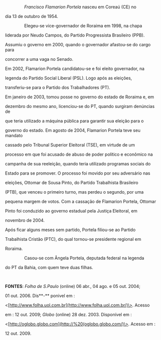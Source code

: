 

 



 



                *Francisco Flamarion Portela* nasceu em Coreaú (CE) no

dia 13 de outubro de 1954.



                Elegeu-se vice-governador de Roraima em 1998, na chapa

liderada por Neudo Campos, do Partido Progressista Brasileiro (PPB).

Assumiu o governo em 2000, quando o governador afastou-se do cargo para

concorrer a uma vaga no Senado.



Em 2002, Flamarion Portela candidatou-se e foi eleito governador, na

legenda do Partido Social Liberal (PSL). Logo após as eleições,

transferiu-se para o Partido dos Trabalhadores (PT).



Em janeiro de 2003, tomou posse no governo do estado de Roraima e, em

dezembro do mesmo ano, licenciou-se do PT, quando surgiram denúncias de

que teria utilizado a máquina pública para garantir sua eleição para o

governo do estado. Em agosto de 2004, Flamarion Portela teve seu mandato

cassado pelo Tribunal Superior Eleitoral (TSE), em virtude de um

processo em que foi acusado de abuso de poder político e econômico na

campanha de sua reeleição, quando teria utilizado programas sociais do

Estado para se promover. O processo foi movido por seu adversário nas

eleições, Ottomar de Sousa Pinto, do Partido Trabalhista Brasileiro

(PTB), que venceu o primeiro turno, mas perdeu o segundo, por uma

pequena margem de votos. Com a cassação de Flamarion Portela, Ottomar

Pinto foi conduzido ao governo estadual pela Justiça Eleitoral, em

novembro de 2004.



Após ficar alguns meses sem partido, Portela filiou-se ao Partido

Trabalhista Cristão (PTC), do qual tornou-se presidente regional em

Roraima.



                Casou-se com Ângela Portela, deputada federal na legenda

do PT da Bahia, com quem teve duas filhas.



 



**FONTES**: *Folha de S.Paulo* (online) 06 abr., 04 ago. e 05 out. 2004;

01 out. 2006. Dis**-** ponivel em :

\<[http://www.folha.uol.com.br](http://www.folha.uol.com.br/)\>. Acesso

em : 12 out. 2009; *Globo* (online) 28 dez. 2003. Disponível em :

\<[http://oglobo.globo.com](http://%20(oglobo.globo.com/)\>. Acesso em :

12 out. 2009.



 

